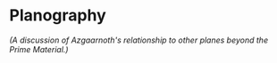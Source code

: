 # Planography
*(A discussion of Azgaarnoth's relationship to other planes beyond the Prime Material.)*



